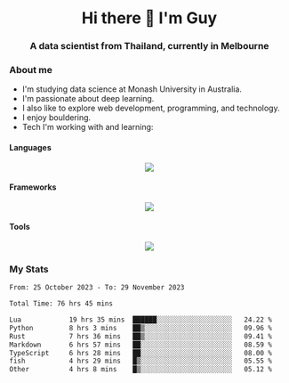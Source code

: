 <h1 align="center">Hi there 👋 I'm Guy</h1>
<h3 align="center">A data scientist from Thailand, currently in Melbourne</h3>

### About me

- I'm studying data science at Monash University in Australia.
- I'm passionate about deep learning.
- I also like to explore web development, programming, and technology.
- I enjoy bouldering.
- Tech I'm working with and learning:

#### Languages

<div align="center">
    <img src="https://skillicons.dev/icons?i=py,ts,js,html,css,rust" />
</div>

#### Frameworks

<div align="center">
    <img src="https://skillicons.dev/icons?i=pytorch,tensorflow,fastapi,react" /><br>
</div>

#### Tools

<div align="center">
    <img src="https://skillicons.dev/icons?i=postgres,redis,docker" /><br>
</div>

### My Stats

<!--START_SECTION:waka-->

```txt
From: 25 October 2023 - To: 29 November 2023

Total Time: 76 hrs 45 mins

Lua            19 hrs 35 mins  ██████░░░░░░░░░░░░░░░░░░░   24.22 %
Python         8 hrs 3 mins    ██▒░░░░░░░░░░░░░░░░░░░░░░   09.96 %
Rust           7 hrs 36 mins   ██▒░░░░░░░░░░░░░░░░░░░░░░   09.41 %
Markdown       6 hrs 57 mins   ██░░░░░░░░░░░░░░░░░░░░░░░   08.59 %
TypeScript     6 hrs 28 mins   ██░░░░░░░░░░░░░░░░░░░░░░░   08.00 %
fish           4 hrs 29 mins   █▒░░░░░░░░░░░░░░░░░░░░░░░   05.55 %
Other          4 hrs 8 mins    █▒░░░░░░░░░░░░░░░░░░░░░░░   05.12 %
```

<!--END_SECTION:waka-->
